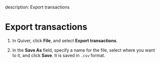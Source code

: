 description: Export transactions
<!--- END of page meta data -->

# Export transactions

1. In Quiver, click **File**, and select **Export transactions**.

1. In the **Save As** field, specify a name for the file, select where you want to it, and click **Save**. It is saved in `.csv` format.
